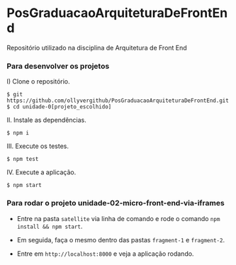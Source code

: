 # PosGraduacaoArquiteturaDeFrontEnd

Repositório utilizado na disciplina de Arquitetura de Front End

### Para desenvolver os projetos

I) Clone o repositório.

```console
$ git https://github.com/ollyvergithub/PosGraduacaoArquiteturaDeFrontEnd.git
$ cd unidade-0[projeto_escolhido]
```

II. Instale as dependências.

```console
$ npm i
```

III. Execute os testes.

```console
$ npm test
```

IV. Execute a aplicação.

```console
$ npm start
```

### Para rodar o projeto unidade-02-micro-front-end-via-iframes

* Entre na pasta `satellite` via linha de comando e rode o comando `npm install && npm start`.

* Em seguida, faça o mesmo dentro das pastas `fragment-1` e `fragment-2`.

* Entre em `http://localhost:8000` e veja a aplicação rodando.


